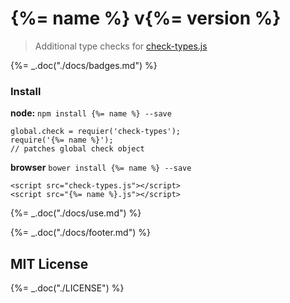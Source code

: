 # {%= name %} v{%= version %}

> Additional type checks for [check-types.js](https://github.com/philbooth/check-types.js)

{%= _.doc("./docs/badges.md") %}

### Install

**node:** `npm install {%= name %} --save`

    global.check = requier('check-types');
    require('{%= name %}');
    // patches global check object

**browser** `bower install {%= name %} --save`

    <script src="check-types.js"></script>
    <script src="{%= name %}.js"></script>

{%= _.doc("./docs/use.md") %}

{%= _.doc("./docs/footer.md") %}

## MIT License

{%= _.doc("./LICENSE") %}

